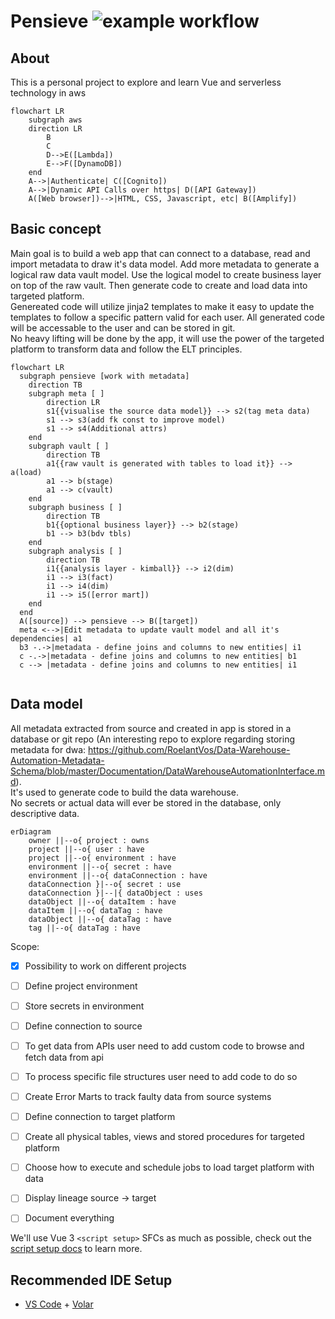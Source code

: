 # Pensieve ![example workflow](https://github.com/bomfricketick/pensieve/actions/workflows/node.js.yml/badge.svg)

## About
This is a personal project to explore and learn Vue and serverless technology in aws 


```mermaid
flowchart LR
    subgraph aws
    direction LR
        B
        C 
        D-->E([Lambda])
        E-->F([DynamoDB])
    end
    A-->|Authenticate| C([Cognito]) 
    A-->|Dynamic API Calls over https| D([API Gateway])
    A([Web browser])-->|HTML, CSS, Javascript, etc| B([Amplify])
```


## Basic concept
Main goal is to build a web app that can connect to a database, read and import metadata to draw it's data model. 
Add more metadata to generate a logical raw data vault model. Use the logical model to create business layer on top of the raw vault. Then generate code to create and load data into targeted platform.  
Genereated code will utilize jinja2 templates to make it easy to update the templates to follow a specific pattern valid for each user. All generated code will be accessable to the user and can be stored in git.  
No heavy lifting will be done by the app, it will use the power of the targeted platform to transform data and follow the ELT principles.  

```mermaid
flowchart LR
  subgraph pensieve [work with metadata]
    direction TB 
    subgraph meta [ ]
        direction LR
        s1{{visualise the source data model}} --> s2(tag meta data)
        s1 --> s3(add fk const to improve model)
        s1 --> s4(Additional attrs)
    end
    subgraph vault [ ]
        direction TB
        a1{{raw vault is generated with tables to load it}} --> a(load)
        a1 --> b(stage)
        a1 --> c(vault)
    end
    subgraph business [ ]
        direction TB
        b1{{optional business layer}} --> b2(stage)
        b1 --> b3(bdv tbls)
    end
    subgraph analysis [ ]
        direction TB
        i1{{analysis layer - kimball}} --> i2(dim)
        i1 --> i3(fact)
        i1 --> i4(dim)
        i1 --> i5([error mart])
    end
  end
  A([source]) --> pensieve --> B([target])
  meta <-->|Edit metadata to update vault model and all it's dependencies| a1  
  b3 -.->|metadata - define joins and columns to new entities| i1  
  c -.->|metadata - define joins and columns to new entities| b1  
  c --> |metadata - define joins and columns to new entities| i1  


```
## Data model
All metadata extracted from source and created in app is stored in a database or git repo (An interesting repo to explore regarding storing metadata for dwa: https://github.com/RoelantVos/Data-Warehouse-Automation-Metadata-Schema/blob/master/Documentation/DataWarehouseAutomationInterface.md).  
It's used to generate code to build the data warehouse.  
No secrets or actual data will ever be stored in the database, only descriptive data.

```mermaid
erDiagram
    owner ||--o{ project : owns
    project ||--o{ user : have   
    project ||--o{ environment : have
    environment ||--o{ secret : have
    environment ||--o{ dataConnection : have
    dataConnection }|--o{ secret : use
    dataConnection }|--|{ dataObject : uses
    dataObject ||--o{ dataItem : have
    dataItem ||--o{ dataTag : have
    dataObject ||--o{ dataTag : have
    tag ||--o{ dataTag : have
```

<!-- ```mermaid
flowchart LR
    owner --- project
    project --- user
    project --- environment
    connection --- source
    connection --- secret
    environment --- secret
    environment --- connection
    source --- schema
    schema --- table
    table --- column 
    tag --- table_column_tag
    table --- table_column_tag
    column --- table_column_tag
``` -->


Scope:  
- [x] Possibility to work on different projects
- [ ] Define project environment
- [ ] Store secrets in environment
- [ ] Define connection to source
- [ ] To get data from APIs user need to add custom code to browse and fetch data from api
- [ ] To process specific file structures user need to add code to do so
- [ ] Create Error Marts to track faulty data from source systems 
- [ ] Define connection to target platform 
- [ ] Create all physical tables, views and stored procedures for targeted platform 
- [ ] Choose how to execute and schedule jobs to load target platform with data
- [ ] Display lineage source -> target  
- [ ] Document everything  







We'll use Vue 3 `<script setup>` SFCs as much as possible, check out the [script setup docs](https://v3.vuejs.org/api/sfc-script-setup.html#sfc-script-setup) to learn more.  


## Recommended IDE Setup  

- [VS Code](https://code.visualstudio.com/) + [Volar](https://marketplace.visualstudio.com/items?itemName=johnsoncodehk.volar)


